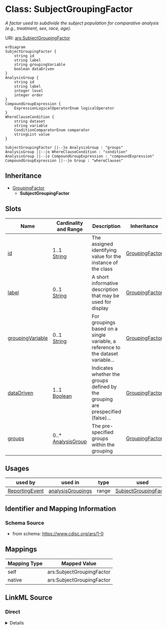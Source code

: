 # Class: SubjectGroupingFactor


_A factor used to subdivide the subject population for comparative analysis (e.g., treatment, sex, race, age)._





URI: [ars:SubjectGroupingFactor](https://www.cdisc.org/ars/1-0/SubjectGroupingFactor)


```mermaid
erDiagram
SubjectGroupingFactor {
    string id  
    string label  
    string groupingVariable  
    boolean dataDriven  
}
AnalysisGroup {
    string id  
    string label  
    integer level  
    integer order  
}
CompoundGroupExpression {
    ExpressionLogicalOperatorEnum logicalOperator  
}
WhereClauseCondition {
    string dataset  
    string variable  
    ConditionComparatorEnum comparator  
    stringList value  
}

SubjectGroupingFactor ||--}o AnalysisGroup : "groups"
AnalysisGroup ||--|o WhereClauseCondition : "condition"
AnalysisGroup ||--|o CompoundGroupExpression : "compoundExpression"
CompoundGroupExpression ||--}o Group : "whereClauses"

```




## Inheritance
* [GroupingFactor](GroupingFactor.md)
    * **SubjectGroupingFactor**



## Slots

| Name | Cardinality and Range | Description | Inheritance |
| ---  | --- | --- | --- |
| [id](id.md) | 1..1 <br/> [String](String.md) | The assigned identifying value for the instance of the class | [GroupingFactor](GroupingFactor.md) |
| [label](label.md) | 0..1 <br/> [String](String.md) | A short informative description that may be used for display | [GroupingFactor](GroupingFactor.md) |
| [groupingVariable](groupingVariable.md) | 0..1 <br/> [String](String.md) | For groupings based on a single variable, a reference to the dataset variable... | [GroupingFactor](GroupingFactor.md) |
| [dataDriven](dataDriven.md) | 1..1 <br/> [Boolean](Boolean.md) | Indicates whether the groups defined by the grouping are prespecified (false)... | [GroupingFactor](GroupingFactor.md) |
| [groups](groups.md) | 0..* <br/> [AnalysisGroup](AnalysisGroup.md) | The pre-specified groups within the grouping | [GroupingFactor](GroupingFactor.md) |





## Usages

| used by | used in | type | used |
| ---  | --- | --- | --- |
| [ReportingEvent](ReportingEvent.md) | [analysisGroupings](analysisGroupings.md) | range | [SubjectGroupingFactor](SubjectGroupingFactor.md) |






## Identifier and Mapping Information







### Schema Source


* from schema: https://www.cdisc.org/ars/1-0





## Mappings

| Mapping Type | Mapped Value |
| ---  | ---  |
| self | ars:SubjectGroupingFactor |
| native | ars:SubjectGroupingFactor |





## LinkML Source

<!-- TODO: investigate https://stackoverflow.com/questions/37606292/how-to-create-tabbed-code-blocks-in-mkdocs-or-sphinx -->

### Direct

<details>
```yaml
name: SubjectGroupingFactor
description: A factor used to subdivide the subject population for comparative analysis
  (e.g., treatment, sex, race, age).
from_schema: https://www.cdisc.org/ars/1-0
rank: 1000
is_a: GroupingFactor
slot_usage:
  groups:
    name: groups
    domain_of:
    - GroupingFactor
    range: AnalysisGroup

```
</details>

### Induced

<details>
```yaml
name: SubjectGroupingFactor
description: A factor used to subdivide the subject population for comparative analysis
  (e.g., treatment, sex, race, age).
from_schema: https://www.cdisc.org/ars/1-0
rank: 1000
is_a: GroupingFactor
slot_usage:
  groups:
    name: groups
    domain_of:
    - GroupingFactor
    range: AnalysisGroup
attributes:
  id:
    name: id
    description: The assigned identifying value for the instance of the class.
    from_schema: https://www.cdisc.org/ars/1-0
    rank: 1000
    identifier: true
    alias: id
    owner: SubjectGroupingFactor
    domain_of:
    - ReportingEvent
    - AnalysisCategorization
    - AnalysisCategory
    - Analysis
    - AnalysisMethod
    - Operation
    - ReferencedOperationRelationship
    - Output
    - OutputDisplay
    - DisplaySubSection
    - AnalysisSet
    - GroupingFactor
    - Group
    - DataSubset
    - ReferenceDocument
    - TerminologyExtension
    - SponsorTerm
    range: string
    required: true
  label:
    name: label
    description: A short informative description that may be used for display.
    from_schema: https://www.cdisc.org/ars/1-0
    rank: 1000
    alias: label
    owner: SubjectGroupingFactor
    domain_of:
    - AnalysisCategorization
    - AnalysisCategory
    - AnalysisMethod
    - Operation
    - AnalysisSet
    - GroupingFactor
    - Group
    - DataSubset
    - PageRef
    range: string
  groupingVariable:
    name: groupingVariable
    description: For groupings based on a single variable, a reference to the dataset
      variable upon which grouping is based.
    from_schema: https://www.cdisc.org/ars/1-0
    rank: 1000
    alias: groupingVariable
    owner: SubjectGroupingFactor
    domain_of:
    - GroupingFactor
    range: string
  dataDriven:
    name: dataDriven
    description: Indicates whether the groups defined by the grouping are prespecified
      (false) or obtained from distinct data values of the groupingVariable (true).
    from_schema: https://www.cdisc.org/ars/1-0
    rank: 1000
    alias: dataDriven
    owner: SubjectGroupingFactor
    domain_of:
    - GroupingFactor
    range: boolean
    required: true
  groups:
    name: groups
    description: The pre-specified groups within the grouping.
    from_schema: https://www.cdisc.org/ars/1-0
    rank: 1000
    multivalued: true
    list_elements_ordered: true
    alias: groups
    owner: SubjectGroupingFactor
    domain_of:
    - GroupingFactor
    range: AnalysisGroup
    inlined: true
    inlined_as_list: true

```
</details>